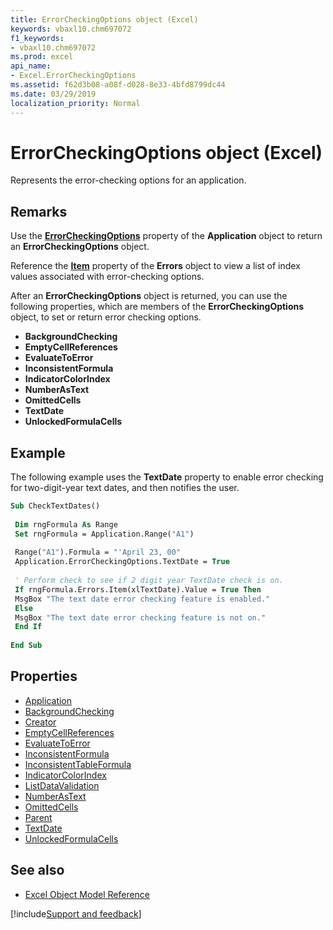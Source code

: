 ```yaml
---
title: ErrorCheckingOptions object (Excel)
keywords: vbaxl10.chm697072
f1_keywords:
- vbaxl10.chm697072
ms.prod: excel
api_name:
- Excel.ErrorCheckingOptions
ms.assetid: f62d3b08-a08f-d028-8e33-4bfd8799dc44
ms.date: 03/29/2019
localization_priority: Normal
---
```



# ErrorCheckingOptions object (Excel)

Represents the error-checking options for an application.


## Remarks

Use the **[ErrorCheckingOptions](Excel.Application.ErrorCheckingOptions.md)** property of the **Application** object to return an **ErrorCheckingOptions** object.

Reference the **[Item](Excel.Errors.Item.md)** property of the **Errors** object to view a list of index values associated with error-checking options.

After an **ErrorCheckingOptions** object is returned, you can use the following properties, which are members of the **ErrorCheckingOptions** object, to set or return error checking options.

- **BackgroundChecking**   
- **EmptyCellReferences**   
- **EvaluateToError**   
- **InconsistentFormula**   
- **IndicatorColorIndex**  
- **NumberAsText**   
- **OmittedCells**   
- **TextDate**  
- **UnlockedFormulaCells**
    

## Example

The following example uses the **TextDate** property to enable error checking for two-digit-year text dates, and then notifies the user.

```vb
Sub CheckTextDates() 
 
 Dim rngFormula As Range 
 Set rngFormula = Application.Range("A1") 
 
 Range("A1").Formula = "'April 23, 00" 
 Application.ErrorCheckingOptions.TextDate = True 
 
 ' Perform check to see if 2 digit year TextDate check is on. 
 If rngFormula.Errors.Item(xlTextDate).Value = True Then 
 MsgBox "The text date error checking feature is enabled." 
 Else 
 MsgBox "The text date error checking feature is not on." 
 End If 
 
End Sub
```

## Properties

- [Application](Excel.ErrorCheckingOptions.Application.md)
- [BackgroundChecking](Excel.ErrorCheckingOptions.BackgroundChecking.md)
- [Creator](Excel.ErrorCheckingOptions.Creator.md)
- [EmptyCellReferences](Excel.ErrorCheckingOptions.EmptyCellReferences.md)
- [EvaluateToError](Excel.ErrorCheckingOptions.EvaluateToError.md)
- [InconsistentFormula](Excel.ErrorCheckingOptions.InconsistentFormula.md)
- [InconsistentTableFormula](Excel.ErrorCheckingOptions.InconsistentTableFormula.md)
- [IndicatorColorIndex](Excel.ErrorCheckingOptions.IndicatorColorIndex.md)
- [ListDataValidation](Excel.ErrorCheckingOptions.ListDataValidation.md)
- [NumberAsText](Excel.ErrorCheckingOptions.NumberAsText.md)
- [OmittedCells](Excel.ErrorCheckingOptions.OmittedCells.md)
- [Parent](Excel.ErrorCheckingOptions.Parent.md)
- [TextDate](Excel.ErrorCheckingOptions.TextDate.md)
- [UnlockedFormulaCells](Excel.ErrorCheckingOptions.UnlockedFormulaCells.md)

## See also

- [Excel Object Model Reference](overview/Excel/object-model.md)

[!include[Support and feedback](~/includes/feedback-boilerplate.md)]